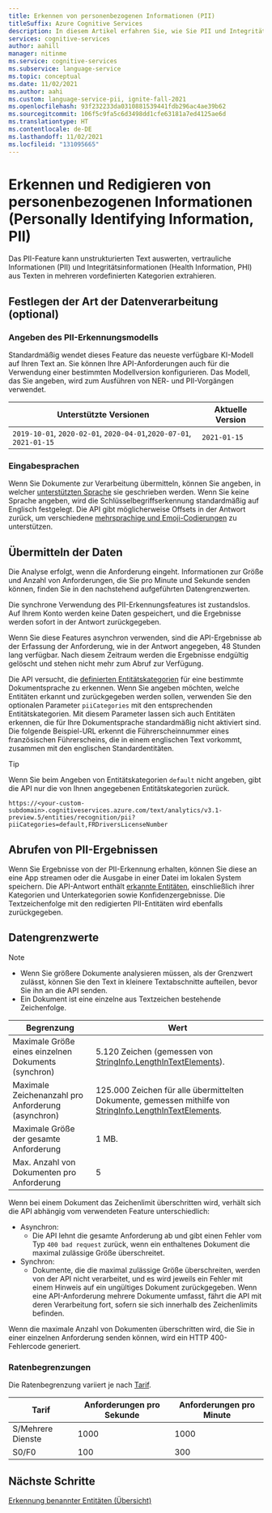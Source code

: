 ```yaml
---
title: Erkennen von personenbezogenen Informationen (PII)
titleSuffix: Azure Cognitive Services
description: In diesem Artikel erfahren Sie, wie Sie PII und Integritätsinformationen (PHI) aus Texten extrahieren und personenbezogene Informationen erkennen.
services: cognitive-services
author: aahill
manager: nitinme
ms.service: cognitive-services
ms.subservice: language-service
ms.topic: conceptual
ms.date: 11/02/2021
ms.author: aahi
ms.custom: language-service-pii, ignite-fall-2021
ms.openlocfilehash: 93f232233da0310881539441fdb296ac4ae39b62
ms.sourcegitcommit: 106f5c9fa5c6d3498dd1cfe63181a7ed4125ae6d
ms.translationtype: HT
ms.contentlocale: de-DE
ms.lasthandoff: 11/02/2021
ms.locfileid: "131095665"
---
```

# <a name="how-to-detect-and-redact-personally-identifying-information-pii"></a>Erkennen und Redigieren von personenbezogenen Informationen (Personally Identifying Information, PII)

Das PII-Feature kann unstrukturierten Text auswerten, vertrauliche Informationen (PII) und Integritätsinformationen (Health Information, PHI) aus Texten in mehreren vordefinierten Kategorien extrahieren.

## <a name="determine-how-to-process-the-data-optional"></a>Festlegen der Art der Datenverarbeitung (optional)

### <a name="specify-the-pii-detection-model"></a>Angeben des PII-Erkennungsmodells

Standardmäßig wendet dieses Feature das neueste verfügbare KI-Modell auf Ihren Text an. Sie können Ihre API-Anforderungen auch für die Verwendung einer bestimmten Modellversion konfigurieren. Das Modell, das Sie angeben, wird zum Ausführen von NER- und PII-Vorgängen verwendet.

| Unterstützte Versionen | Aktuelle Version |
|--|--|
| `2019-10-01`, `2020-02-01`, `2020-04-01`,`2020-07-01`, `2021-01-15`  | `2021-01-15`   |

### <a name="input-languages"></a>Eingabesprachen

Wenn Sie Dokumente zur Verarbeitung übermitteln, können Sie angeben, in welcher [unterstützten Sprache](language-support.md) sie geschrieben werden. Wenn Sie keine Sprache angeben, wird die Schlüsselbegriffserkennung standardmäßig auf Englisch festgelegt. Die API gibt möglicherweise Offsets in der Antwort zurück, um verschiedene [mehrsprachige und Emoji-Codierungen](../concepts/multilingual-emoji-support.md) zu unterstützen. 

## <a name="submitting-data"></a>Übermitteln der Daten

Die Analyse erfolgt, wenn die Anforderung eingeht. Informationen zur Größe und Anzahl von Anforderungen, die Sie pro Minute und Sekunde senden können, finden Sie in den nachstehend aufgeführten Datengrenzwerten.

Die synchrone Verwendung des PII-Erkennungsfeatures ist zustandslos. Auf Ihrem Konto werden keine Daten gespeichert, und die Ergebnisse werden sofort in der Antwort zurückgegeben.

Wenn Sie diese Features asynchron verwenden, sind die API-Ergebnisse ab der Erfassung der Anforderung, wie in der Antwort angegeben, 48 Stunden lang verfügbar. Nach diesem Zeitraum werden die Ergebnisse endgültig gelöscht und stehen nicht mehr zum Abruf zur Verfügung.

Die API versucht, die [definierten Entitätskategorien](concepts/entity-categories.md) für eine bestimmte Dokumentsprache zu erkennen. Wenn Sie angeben möchten, welche Entitäten erkannt und zurückgegeben werden sollen, verwenden Sie den optionalen Parameter `piiCategories` mit den entsprechenden Entitätskategorien. Mit diesem Parameter lassen sich auch Entitäten erkennen, die für Ihre Dokumentsprache standardmäßig nicht aktiviert sind. Die folgende Beispiel-URL erkennt die Führerscheinnummer eines französischen Führerscheins, die in einem englischen Text vorkommt, zusammen mit den englischen Standardentitäten.

> [!TIP]
> Wenn Sie beim Angeben von Entitätskategorien `default` nicht angeben, gibt die API nur die von Ihnen angegebenen Entitätskategorien zurück.

`https://<your-custom-subdomain>.cognitiveservices.azure.com/text/analytics/v3.1-preview.5/entities/recognition/pii?piiCategories=default,FRDriversLicenseNumber`

## <a name="getting-pii-results"></a>Abrufen von PII-Ergebnissen

Wenn Sie Ergebnisse von der PII-Erkennung erhalten, können Sie diese an eine App streamen oder die Ausgabe in einer Datei im lokalen System speichern. Die API-Antwort enthält [erkannte Entitäten](concepts/entity-categories.md), einschließlich ihrer Kategorien und Unterkategorien sowie Konfidenzergebnisse. Die Textzeichenfolge mit den redigierten PII-Entitäten wird ebenfalls zurückgegeben.

## <a name="data-limits"></a>Datengrenzwerte

> [!NOTE]
> * Wenn Sie größere Dokumente analysieren müssen, als der Grenzwert zulässt, können Sie den Text in kleinere Textabschnitte aufteilen, bevor Sie ihn an die API senden. 
> * Ein Dokument ist eine einzelne aus Textzeichen bestehende Zeichenfolge.  

| Begrenzung | Wert |
|------------------------|---------------|
| Maximale Größe eines einzelnen Dokuments (synchron) | 5\.120 Zeichen (gemessen von [StringInfo.LengthInTextElements](/dotnet/api/system.globalization.stringinfo.lengthintextelements)).  |
| Maximale Zeichenanzahl pro Anforderung (asynchron)  | 125.000 Zeichen für alle übermittelten Dokumente, gemessen mithilfe von [StringInfo.LengthInTextElements](/dotnet/api/system.globalization.stringinfo.lengthintextelements).  |
| Maximale Größe der gesamte Anforderung | 1 MB. |
| Max. Anzahl von Dokumenten pro Anforderung | 5 |

Wenn bei einem Dokument das Zeichenlimit überschritten wird, verhält sich die API abhängig vom verwendeten Feature unterschiedlich:

* Asynchron:
  * Die API lehnt die gesamte Anforderung ab und gibt einen Fehler vom Typ `400 bad request` zurück, wenn ein enthaltenes Dokument die maximal zulässige Größe überschreitet.
* Synchron:  
  * Dokumente, die die maximal zulässige Größe überschreiten, werden von der API nicht verarbeitet, und es wird jeweils ein Fehler mit einem Hinweis auf ein ungültiges Dokument zurückgegeben. Wenn eine API-Anforderung mehrere Dokumente umfasst, fährt die API mit deren Verarbeitung fort, sofern sie sich innerhalb des Zeichenlimits befinden.

Wenn die maximale Anzahl von Dokumenten überschritten wird, die Sie in einer einzelnen Anforderung senden können, wird ein HTTP 400-Fehlercode generiert.

### <a name="rate-limits"></a>Ratenbegrenzungen

Die Ratenbegrenzung variiert je nach [Tarif](https://aka.ms/unifiedLanguagePricing).

| Tarif          | Anforderungen pro Sekunde | Anforderungen pro Minute |
|---------------|---------------------|---------------------|
| S/Mehrere Dienste | 1000                | 1000                |
| S0/F0         | 100                 | 300                 |

## <a name="next-steps"></a>Nächste Schritte

[Erkennung benannter Entitäten (Übersicht)](overview.md)
